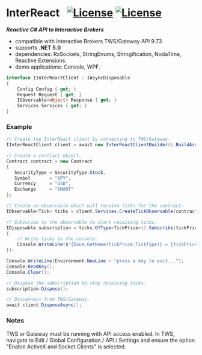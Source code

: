 # InterReact&nbsp;&nbsp; [![License](https://img.shields.io/badge/Version-0.0.1-blue)]() [![License](https://img.shields.io/badge/license-Apache%202.0-7755BB.svg)](https://opensource.org/licenses/Apache-2.0)

***Reactive C# API to Interactive Brokers***
- compatible with Interactive Brokers TWS/Gateway API 9.73
- supports **.NET 5.0**
- dependencies: RxSockets, StringEnums, Stringification, NodaTime, Reactive Extensions.
- demo applications: Console, WPF.

```csharp
interface IInterReactClient : IAsyncDisposable
{
    Config Config { get; }
    Request Request { get; }
    IObservable<object> Response { get; }
    Services Services { get; }
}
```
### Example ###
```csharp
// Create the InterReact client by connecting to TWS/Gateway.
IInterReactClient client = await new InterReactClientBuilder().BuildAsync();

// Create a contract object.
Contract contract = new Contract
{
   SecurityType = SecurityType.Stock,
   Symbol       = "SPY",
   Currency     = "USD",
   Exchange     = "SMART"
};

// Create an observable which will receive ticks for the contract.
IObservable<Tick> ticks = client.Services.CreateTickObservable(contract);

// Subscribe to the observable to start receiving ticks.
IDisposable subscription = ticks.OfType<TickPrice>().Subscribe(tickPrice =>
{
    // Write ticks to the console.
    Console.WriteLine($"{Enum.GetName(tickPrice.TickType)} = {tickPrice.Price}");
});

Console.WriteLine(Environment.NewLine + "press a key to exit...");
Console.ReadKey();
Console.Clear();

// Dispose the subscription to stop receiving ticks.
subscription.Dispose();

// Disconnect from TWS/Gateway.
await client.DisposeAsync();
```
### Notes ###

TWS or Gateway must be running with API access enabled. In TWS, navigate to Edit / Global Configuration / API / Settings and ensure the option "Enable ActiveX and Socket Clients" is selected.
